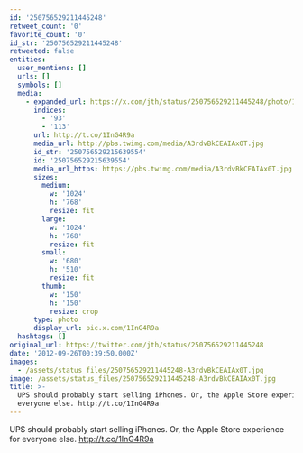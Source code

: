 ```yaml
---
id: '250756529211445248'
retweet_count: '0'
favorite_count: '0'
id_str: '250756529211445248'
retweeted: false
entities:
  user_mentions: []
  urls: []
  symbols: []
  media:
    - expanded_url: https://x.com/jth/status/250756529211445248/photo/1
      indices:
        - '93'
        - '113'
      url: http://t.co/1InG4R9a
      media_url: http://pbs.twimg.com/media/A3rdvBkCEAIAx0T.jpg
      id_str: '250756529215639554'
      id: '250756529215639554'
      media_url_https: https://pbs.twimg.com/media/A3rdvBkCEAIAx0T.jpg
      sizes:
        medium:
          w: '1024'
          h: '768'
          resize: fit
        large:
          w: '1024'
          h: '768'
          resize: fit
        small:
          w: '680'
          h: '510'
          resize: fit
        thumb:
          w: '150'
          h: '150'
          resize: crop
      type: photo
      display_url: pic.x.com/1InG4R9a
  hashtags: []
original_url: https://twitter.com/jth/status/250756529211445248
date: '2012-09-26T00:39:50.000Z'
images:
  - /assets/status_files/250756529211445248-A3rdvBkCEAIAx0T.jpg
image: /assets/status_files/250756529211445248-A3rdvBkCEAIAx0T.jpg
title: >-
  UPS should probably start selling iPhones. Or, the Apple Store experience for
  everyone else. http://t.co/1InG4R9a
---
```


UPS should probably start selling iPhones. Or, the Apple Store experience for everyone else. http://t.co/1InG4R9a